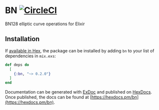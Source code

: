 # BN [![CircleCI](https://circleci.com/gh/poanetwork/bn.svg?style=svg)](https://circleci.com/gh/poanetwork/bn)

BN128 elliptic curve operations for Elixir

## Installation

If [available in Hex](https://hex.pm/docs/publish), the package can be installed
by adding `bn` to your list of dependencies in `mix.exs`:

```elixir
def deps do
  [
    {:bn, "~> 0.2.0"}
  ]
end
```

Documentation can be generated with [ExDoc](https://github.com/elixir-lang/ex_doc)
and published on [HexDocs](https://hexdocs.pm). Once published, the docs can
be found at [https://hexdocs.pm/bn](https://hexdocs.pm/bn).
